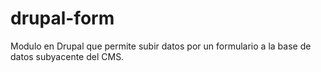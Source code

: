 # drupal-form
Modulo en Drupal que permite subir datos por un formulario a la base de datos subyacente del CMS. 

